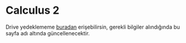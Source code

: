 # Calculus 2

Drive yedeklememe [buradan][Drive] erişebilirsin, gerekli bilgiler alındığında bu sayfa adı altında güncellenecektir.

[Drive]: https://drive.google.com/open?id=1KBGNRl81zQ7BP5-x1vkSiSFGMCeV-PlR